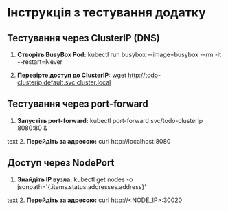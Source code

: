 # Інструкція з тестування додатку

## **Тестування через ClusterIP (DNS)**
1. **Створіть BusyBox Pod:**
kubectl run busybox --image=busybox --rm -it --restart=Never

2. **Перевірте доступ до ClusterIP:**
wget http://todo-clusterip.default.svc.cluster.local


## **Тестування через port-forward**
1. **Запустіть port-forward:**
kubectl port-forward svc/todo-clusterip 8080:80 &

text
2. **Перейдіть за адресою:**
curl http://localhost:8080

## **Доступ через NodePort**
1. **Знайдіть IP вузла:**
kubectl get nodes -o jsonpath='{.items.status.addresses.address}'

text
2. **Перейдіть за адресою:**
curl http://<NODE_IP>:30020
